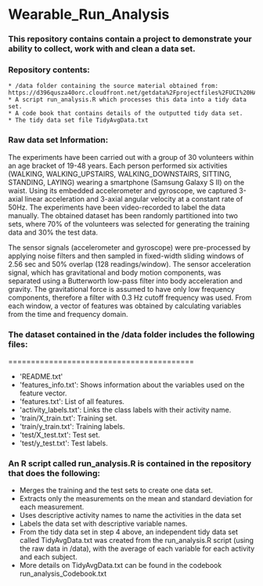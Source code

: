 # Wearable_Run_Analysis
### This repository contains contain a project to demonstrate your ability to collect, work with and clean a data set.

### Repository contents:

    * /data folder containing the source material obtained from:                            https://d396qusza40orc.cloudfront.net/getdata%2Fprojectfiles%2FUCI%20HAR%20Dataset.zip
    * A script run_analysis.R which processes this data into a tidy data set.
    * A code book that contains details of the outputted tidy data set.
    * The tidy data set file TidyAvgData.txt

### Raw data set Information:
The experiments have been carried out with a group of 30 volunteers within an age bracket of 19-48 years. Each person performed six activities (WALKING, WALKING_UPSTAIRS, WALKING_DOWNSTAIRS, SITTING, STANDING, LAYING) wearing a smartphone (Samsung Galaxy S II) on the waist. Using its embedded accelerometer and gyroscope, we captured 3-axial linear acceleration and 3-axial angular velocity at a constant rate of 50Hz. The experiments have been video-recorded to label the data manually. The obtained dataset has been randomly partitioned into two sets, where 70% of the volunteers was selected for generating the training data and 30% the test data. 

The sensor signals (accelerometer and gyroscope) were pre-processed by applying noise filters and then sampled in fixed-width sliding windows of 2.56 sec and 50% overlap (128 readings/window). The sensor acceleration signal, which has gravitational and body motion components, was separated using a Butterworth low-pass filter into body acceleration and gravity. The gravitational force is assumed to have only low frequency components, therefore a filter with 0.3 Hz cutoff frequency was used. From each window, a vector of features was obtained by calculating variables from the time and frequency domain.

### The dataset contained in the /data folder includes the following files:
=========================================
   * 'README.txt'
   * 'features_info.txt': Shows information about the variables used on the feature vector.
   * 'features.txt': List of all features.
   * 'activity_labels.txt': Links the class labels with their activity name.
   * 'train/X_train.txt': Training set.
   * 'train/y_train.txt': Training labels.
   * 'test/X_test.txt': Test set.
   * 'test/y_test.txt': Test labels.  

### An R script called run_analysis.R is contained in the repository that does the following:
   * Merges the training and the test sets to create one data set.
   * Extracts only the measurements on the mean and standard deviation for each measurement.
   * Uses descriptive activity names to name the activities in the data set
   * Labels the data set with descriptive variable names.
   * From the tidy data set in step 4 above, an independent tidy data set called TidyAvgData.txt was created from the run_analysis.R script (using the raw data in /data),  with the average of each variable for each activity and each subject.
   * More details on TidyAvgData.txt can be found in the codebook run_analysis_Codebook.txt
